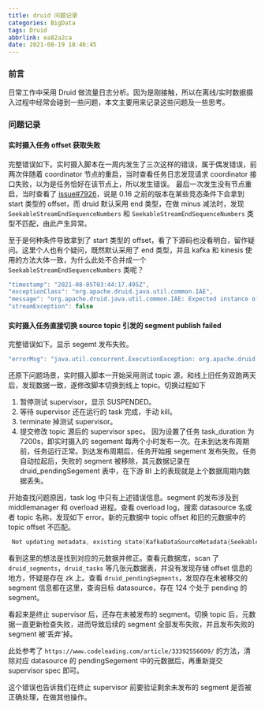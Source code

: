 ```yaml
---
title: druid 问题记录
categories: BigData
tags: Druid
abbrlink: ea82a2ca
date: 2021-08-19 18:46:45
---
```


### 前言
日常工作中采用 Druid 做流量日志分析。因为是刚接触，所以在离线/实时数据摄入过程中经常会碰到一些问题，本文主要用来记录这些问题及一些思考。
<!--more-->

### 问题记录

#### 实时摄入任务 offset 获取失败
完整错误如下。实时摄入脚本在一周内发生了三次这样的错误，属于偶发错误，前两次伴随着 coordinator 节点的重启，当时查看任务日志发现请求 coordinator 接口失败，以为是任务恰好在该节点上，所以发生错误。
最后一次发生没有节点重启，当时查看了 [issue#7926](https://github.com/apache/druid/issues/7926)，说是 0.16 之前的版本在某些竞态条件下会拿到 start 类型的 offset，而 druid 默认采用 end 类型，在做 minus 减法时，发现 `SeekableStreamEndSequenceNumbers` 和 `SeekableStreamEndSequenceNumbers` 类型不匹配，由此产生异常。

至于是何种条件导致拿到了  start 类型的 offset，看了下源码也没看明白，留作疑问。这里个人也有个疑问，既然默认采用了 end 类型，并且 kafka 和 kinesis 使用的方法大体一致，为什么此处不合并成一个 `SeekableStreamEndSequenceNumbers` 类呢？

```java
"timestamp": "2021-08-05T03:44:17.495Z",
"exceptionClass": "org.apache.druid.java.util.common.IAE",
"message": "org.apache.druid.java.util.common.IAE: Expected instance of org.apache.druid.indexing.seekablestream.SeekableStreamEndSequenceNumbers, got org.apache.druid.indexing.seekablestream.SeekableStreamStartSequenceNumbers\n\tat org.apache.druid.indexing.seekablestream.SeekableStreamEndSequenceNumbers.minus(SeekableStreamEndSequenceNumbers.java:159)\n\tat org.apache.druid.indexing.seekablestream.SeekableStreamDataSourceMetadata.minus(SeekableStreamDataSourceMetadata.java:95)\n\tat org.apache.druid.indexing.seekablestream.supervisor.SeekableStreamSupervisor.resetInternal(SeekableStreamSupervisor.java:1210)\n\tat org.apache.druid.indexing.seekablestream.supervisor.SeekableStreamSupervisor.getOffsetFromStorageForPartition(SeekableStreamSupervisor.java:2517)\n\tat org.apache.druid.indexing.seekablestream.supervisor.SeekableStreamSupervisor.generateStartingSequencesForPartitionGroup(SeekableStreamSupervisor.java:2494)\n\tat org.apache.druid.indexing.seekablestream.supervisor.SeekableStreamSupervisor.createNewTasks(SeekableStreamSupervisor.java:2392)\n\tat org.apache.druid.indexing.seekablestream.supervisor.SeekableStreamSupervisor.runInternal(SeekableStreamSupervisor.java:1068)\n\tat org.apache.druid.indexing.seekablestream.supervisor.SeekableStreamSupervisor$RunNotice.handle(SeekableStreamSupervisor.java:292)\n\tat org.apache.druid.indexing.seekablestream.supervisor.SeekableStreamSupervisor.lambda$tryInit$3(SeekableStreamSupervisor.java:751)\n\tat java.util.concurrent.Executors$RunnableAdapter.call(Executors.java:511)\n\tat java.util.concurrent.FutureTask.run(FutureTask.java:266)\n\tat java.util.concurrent.ThreadPoolExecutor.runWorker(ThreadPoolExecutor.java:1149)\n\tat java.util.concurrent.ThreadPoolExecutor$Worker.run(ThreadPoolExecutor.java:624)\n\tat java.lang.Thread.run(Thread.java:748)\n",
"streamException": false

```

#### 实时摄入任务直接切换 source topic 引发的 segment publish failed
完整错误如下。显示 segemt 发布失败。

```java 
"errorMsg": "java.util.concurrent.ExecutionException: org.apache.druid.java.util.common.ISE: Failed to publish segments because of [java.lang.RuntimeException: Aborting transaction!].\n\tat com.google.common.util.concurrent.AbstractFuture$Sync.getValue(AbstractFuture.java:299)\n\tat com.google.common.util.concurrent.AbstractFuture$Sync.get(AbstractFuture.java:286)\n\tat com.google.common.util.concurrent.AbstractFuture.get(AbstractFuture.java:116)\n\tat org.apache.druid.indexing.seekablestream.SeekableStreamIndexTaskRunner.runInternal(SeekableStreamIndexTaskRunner.java:767)\n\tat org.apache.druid.indexing.seekablestream.SeekableStreamIndexTaskRunner.run(SeekableStreamIndexTaskRunner.java:235)\n\tat org.apache.druid.indexing.seekablestream.SeekableStreamIndexTask.run(SeekableStreamIndexTask.java:168)\n\tat org.apache.druid.indexing.overlord.SingleTaskBackgroundRunner$SingleTaskBackgroundRunnerCallable.call(SingleTaskBackgroundRunner.java:413)\n\tat org.apache.druid.indexing.overlord.SingleTaskBackgroundRunner$SingleTaskBackgroundRunnerCallable.call(SingleTaskBackgroundRunner.java:385)\n\tat java.util.concurrent.FutureTask.run(FutureTask.java:266)\n\tat java.util.concurrent.ThreadPoolExecutor.runWorker(ThreadPoolExecutor.java:1149)\n\tat java.util.concurrent.ThreadPoolExecutor$Worker.run(ThreadPoolExecutor.java:624)\n\tat java.lang.Thread.run(Thread.java:748)\nCaused by: org.apache.druid.java.util.common.ISE: Failed to publish segments because of [java.lang.RuntimeException: Aborting transaction!].\n\tat org.apache.druid.segment.realtime.appenderator.BaseAppenderatorDriver.lambda$publishInBackground$8(BaseAppenderatorDriver.java:602)\n\t... 4 more\n"
```
还原下问题场景，实时摄入脚本一开始采用测试 topic 源，和线上旧任务双跑两天后，发现数据一致，遂修改脚本切换到线上 topic。切换过程如下
1. 暂停测试 supervisor，显示 SUSPENDED。
2. 等待 supervisor 还在运行的 task 完成，手动 kill。
3. terminate 掉测试 supervisor。
4. 提交修改 topic 源后的 supervisor spec。
因为设置了任务 task_duration 为 7200s，即实时摄入的 segement 每两个小时发布一次。在未到达发布周期前，任务运行正常。到达发布周期后，任务开始报 segement 发布失败。任务自动拉起后，失败的 segment 被移除，其元数据记录在 druid_pendingSegement 表中，在下游 BI 上的表现就是上个数据周期内数据丢失。

开始查找问题原因，task log 中只有上述错误信息。segment 的发布涉及到 middlemanager 和 overload 进程。查看 overload log，搜索 datasource 名或者 topic 名称，发现如下 error。新的元数据中 topic offset 和旧的元数据中的 topic offset 不匹配。

```java
 Not updating metadata, existing state[KafkaDataSourceMetadata{SeekableStreamStartSequenceNumbers=SeekableStreamEndSequenceNumbers{stream='${test_topic}', partitionSequenceNumberMap={0=38254782, 1=38220215, 2=38217021, 3=38232724, 4=38230157, 5=38219118}}}] in metadata store doesn't match to the new start state[KafkaDataSourceMetadata{SeekableStreamStartSequenceNumbers=SeekableStreamStartSequenceNumbers{stream='${product_topci}', partitionSequenceNumberMap={1=38220215,2=38217021}, exclusivePartitions=[]}}].
```
看到这里的想法是找到对应的元数据并修正。查看元数据库，scan 了 `druid_segments`，`druid_tasks` 等几张元数据表，并没有发现存储 offset 信息的地方，怀疑是存在 zk 上。查看 `druid_pendingSegments`，发现存在未被移交的 segment 信息都在这里，查询目标 datasource，存在 124 个处于 pending 的 segment。

看起来是终止 supervisor 后，还存在未被发布的 segment。切换 topic 后，元数据一直更新检查失败，进而导致后续的 segment 全部发布失败，并且发布失败的 segment 被‘丢弃’掉。

此处参考了 `https://www.codeleading.com/article/33392556609/` 的方法，清除对应 datasource 的 pendingSegement 中的元数据后，再重新提交 supervisor spec 即可。

这个错误也告诉我们在终止 supervisor 前要验证剩余未发布的 segment 是否被正确处理，在做其他操作。


